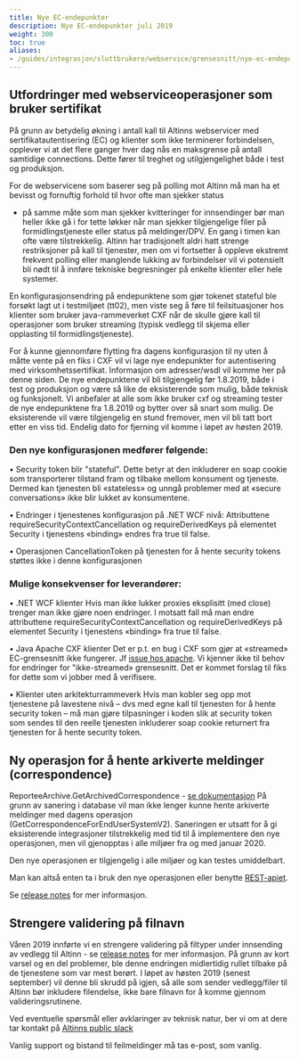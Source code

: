 ```yaml
---
title: Nye EC-endepunkter
description: Nye EC-endepunkter juli 2019
weight: 300
toc: true
aliases:
- /guides/integrasjon/sluttbrukere/webservice/grensesnitt/nye-ec-endepunkter/
---
```


## Utfordringer med webserviceoperasjoner som bruker sertifikat
På grunn av betydelig økning i antall kall til Altinns webservicer med sertifikatautentisering (EC)
og klienter som ikke terminerer forbindelsen, opplever vi at det flere ganger hver dag nås en maksgrense på antall samtidige connections.
Dette fører til treghet og utilgjengelighet både i test og produksjon.

For de webservicene som baserer seg på polling mot Altinn må man  ha et bevisst og fornuftig forhold til hvor ofte man sjekker status 
- på samme måte som man sjekker kvitteringer for innsendinger 
bør man heller ikke gå i for tette løkker når man sjekker tilgjengelige filer på formidlingstjeneste eller status på meldinger/DPV. 
En gang i timen kan ofte være tilstrekkelig. Altinn har tradisjonelt aldri hatt strenge restriksjoner på kall til tjenester, 
men om vi fortsetter å oppleve ekstremt frekvent polling eller manglende lukking av forbindelser vil vi potensielt bli nødt til å innføre tekniske begresninger på enkelte klienter eller hele systemer. 

En konfigurasjonsendring på endepunktene som gjør tokenet stateful ble forsøkt lagt ut i testmiljøet (tt02), 
men viste seg å føre til feilsituasjoner hos klienter som bruker java-rammeverket CXF 
når de skulle gjøre kall til operasjoner som bruker streaming (typisk vedlegg til skjema eller opplasting til formidlingstjeneste).

For å kunne gjennomføre flytting fra dagens konfigurasjon til ny uten å måtte vente på en fiks i CXF vil vi lage nye endepunkter for autentisering med virksomhetssertifikat.
Informasjon om adresser/wsdl vil komme her på denne siden.
De nye endepunktene vil bli tilgjengelig før 1.8.2019, både i test og produksjon og være så like de eksisterende som mulig, både teknisk og funksjonelt.
Vi anbefaler at alle som ikke bruker cxf og streaming tester de nye endepunktene fra 1.8.2019 og bytter over så snart som mulig. 
De eksisterende vil være tilgjengelig en stund fremover, men vil bli tatt bort etter en viss tid. Endelig dato for fjerning vil komme i løpet av høsten 2019.

### Den nye konfigurasjonen medfører følgende:
• Security token blir "stateful". 
  Dette betyr at den inkluderer en soap cookie som transporterer tilstand fram og tilbake mellom konsument og tjeneste.
  Dermed kan tjenesten bli «stateless» og unngå problemer med at «secure conversations» ikke blir lukket av konsumentene.

• Endringer i tjenestenes konfigurasjon på .NET WCF nivå: 
  Attributtene requireSecurityContextCancellation og requireDerivedKeys på elementet Security i tjenestens «binding» endres fra true til false.

• Operasjonen CancellationToken på tjenesten for å hente security tokens støttes ikke i denne konfigurasjonen

### Mulige konsekvenser for leverandører:
• .NET WCF klienter
Hvis man ikke lukker proxies eksplisitt (med close) trenger man ikke gjøre noen endringer. 
I motsatt fall må man endre attributtene requireSecurityContextCancellation og requireDerivedKeys på elementet Security i tjenestens «binding» fra true til false.

• Java Apache CXF klienter
Det er p.t. en bug i CXF som gjør at «streamed» EC-grensesnitt ikke fungerer. 
Jf [issue hos apache](https://issues.apache.org/jira/projects/CXF/issues/CXF-8051?filter=allopenissues). 
Vi kjenner ikke til behov for endringer for "ikke-streamed» grensesnitt. Det er kommet forslag til fiks for dette som vi jobber med å verifisere.

• Klienter uten arkitekturrammeverk
Hvis man kobler seg opp mot tjenestene på lavestene nivå – dvs med egne kall til tjenesten for å hente security token 
– må man gjøre tilpasninger i koden slik at security token som sendes til den reelle tjenesten inkluderer soap cookie returnert fra tjenesten for å hente security token.


## Ny operasjon for å hente arkiverte meldinger (correspondence)
ReporteeArchive.GetArchivedCorrespondence - [se dokumentasjon](/docs/api/soap/endepunkter-oversikt/#reporteearchiveexternal)
På grunn av sanering i database vil man ikke lenger kunne hente arkiverte meldinger med dagens operasjon (GetCorrespondenceForEndUserSystemV2). 
Saneringen er utsatt for å gi eksisterende integrasjoner tilstrekkelig med tid til å implementere den nye operasjonen, 
men vil gjenopptas i alle miljøer fra og med januar 2020.

Den nye operasjonen er tilgjengelig i alle miljøer og kan testes umiddelbart. 

Man kan altså enten ta i bruk den nye operasjonen eller benytte [REST-apiet](/docs/api/rest/meldinger).

Se [release notes](/docs/ny-funksjonalitet/releases/2019/19-7/#endringer-i-soap-api) for mer informasjon.

## Strengere validering på filnavn 
Våren 2019 innførte vi en strengere validering på filtyper under innsending av vedlegg til Altinn - se [release notes](/docs/ny-funksjonalitet/releases/2019/19-3/#endret-validering-av-filendelse-på-vedlegg-til-å-være-mer-presis-i-api) for mer informasjon. 
På grunn av kort varsel og en del problemer, ble denne endringen midlertidig rullet tilbake på de tjenestene som var mest berørt. 
I løpet av høsten 2019 (senest september) vil denne bli skrudd på igjen, 
så alle som sender vedlegg/filer til Altinn bør inkludere filendelse, ikke bare filnavn for å komme gjennom valideringsrutinene.

Ved eventuelle spørsmål eller avklaringer av teknisk natur, ber vi om at dere tar kontakt på [Altinns public slack](https://join.slack.com/t/altinn/shared_invite/enQtNTc1MTA2MTI5ODEwLTQ3ODgxZTE3NTQwMWIzZDQzNWRhMTRlOTNjMzAzYmNmNzc3NzQzZGRjODg5ZWYzN2M2ZTc5NThhZTViM2M1ODk)

Vanlig support og bistand til feilmeldinger må tas e-post, som vanlig.
